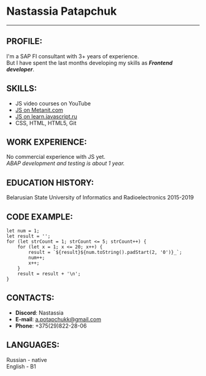 # __Nastassia Patapchuk__

---

## PROFILE:
I'm a SAP FI consultant with 3+ years of experience.  
But I have spent the last months developing my skills as ___Frontend developer___. 

## SKILLS:
* JS video courses on YouTube
* [JS on Metanit.com](https://metanit.com/web/javascript/)
* [JS on learn.javascript.ru](https://learn.javascript.ru/)
* CSS, HTML, HTML5, Git

## WORK EXPERIENCE:
No commercial experience with JS yet.  
_ABAP development and testing is about 1 year._

## EDUCATION HISTORY:
Belarusian State University of Informatics and Radioelectronics 2015-2019

## CODE EXAMPLE:
```
let num = 1;
let result = '';
for (let strCount = 1; strCount <= 5; strCount++) {
    for (let x = 1; x <= 20; x++) {
        result = `${result}${num.toString().padStart(2, '0')}_`;
        num++;
        x++;
    }
    result = result + '\n';
}
```
## CONTACTS:
* __Discord__: Nastassia  
* __E-mail__: a.potapchukk@gmail.com  
* __Phone__: +375(29)822-28-06

## LANGUAGES:
Russian - native  
English - B1
